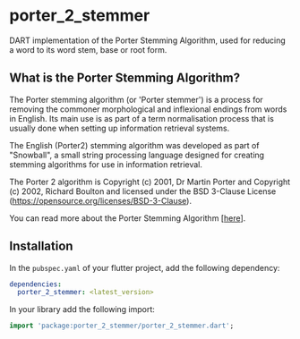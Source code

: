 # porter_2_stemmer
DART implementation of the Porter Stemming Algorithm, used for reducing a word to its word stem, base or root form.

## What is the Porter Stemming Algorithm?

The Porter stemming algorithm (or 'Porter stemmer') is a process for removing the commoner morphological and inflexional endings from words in English. Its main use is as part of a term normalisation process that is usually done when setting up information retrieval systems.

The English (Porter2) stemming algorithm was developed as part of "Snowball", a small string processing language designed for creating stemming algorithms for use in information retrieval.

The Porter 2 algorithm is Copyright (c) 2001, Dr Martin Porter and Copyright (c) 2002, Richard Boulton and licensed under the BSD 3-Clause License (https://opensource.org/licenses/BSD-3-Clause). 

You can read more about the Porter Stemming Algorithm [[here](https://snowballstem.org/algorithms/)].

## Installation

In the `pubspec.yaml` of your flutter project, add the following dependency:

```yaml
dependencies:
  porter_2_stemmer: <latest_version>
```

In your library add the following import:

```dart
import 'package:porter_2_stemmer/porter_2_stemmer.dart';
```
